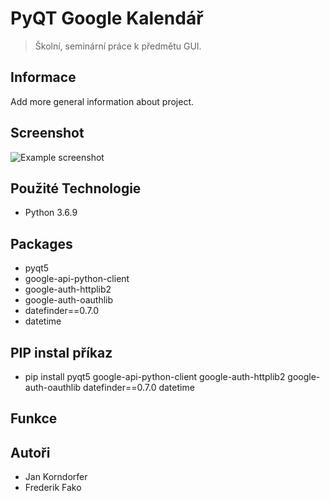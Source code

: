 # PyQT Google Kalendář
> Školní, seminární práce k předmětu GUI.

## Informace
Add more general information about project.

## Screenshot
![Example screenshot](./img/screenshot.png)

## Použité Technologie
* Python 3.6.9

## Packages
* pyqt5 
* google-api-python-client 
* google-auth-httplib2 
* google-auth-oauthlib 
* datefinder==0.7.0 
* datetime 

## PIP instal příkaz
* pip install pyqt5 google-api-python-client google-auth-httplib2 google-auth-oauthlib datefinder==0.7.0 datetime

## Funkce


## Autoři
* Jan Korndorfer
* Frederik Fako
